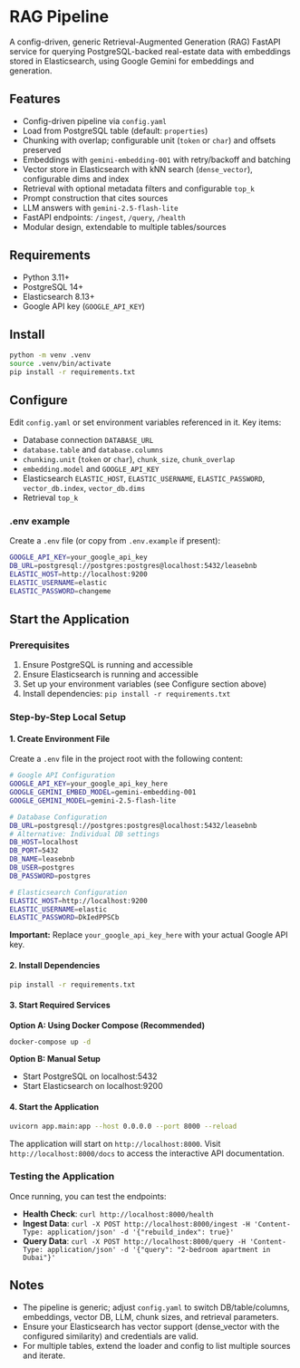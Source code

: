 # RAG Pipeline

A config-driven, generic Retrieval-Augmented Generation (RAG) FastAPI service for querying PostgreSQL-backed real-estate data with embeddings stored in Elasticsearch, using Google Gemini for embeddings and generation.

## Features

- Config-driven pipeline via `config.yaml`
- Load from PostgreSQL table (default: `properties`)
- Chunking with overlap; configurable unit (`token` or `char`) and offsets preserved
- Embeddings with `gemini-embedding-001` with retry/backoff and batching
- Vector store in Elasticsearch with kNN search (`dense_vector`), configurable dims and index
- Retrieval with optional metadata filters and configurable `top_k`
- Prompt construction that cites sources
- LLM answers with `gemini-2.5-flash-lite`
- FastAPI endpoints: `/ingest`, `/query`, `/health`
- Modular design, extendable to multiple tables/sources

## Requirements

- Python 3.11+
- PostgreSQL 14+
- Elasticsearch 8.13+
- Google API key (`GOOGLE_API_KEY`)

## Install

```bash
python -m venv .venv
source .venv/bin/activate
pip install -r requirements.txt
```

## Configure

Edit `config.yaml` or set environment variables referenced in it. Key items:

- Database connection `DATABASE_URL`
- `database.table` and `database.columns`
- `chunking.unit` (`token` or `char`), `chunk_size`, `chunk_overlap`
- `embedding.model` and `GOOGLE_API_KEY`
- Elasticsearch `ELASTIC_HOST`, `ELASTIC_USERNAME`, `ELASTIC_PASSWORD`, `vector_db.index`, `vector_db.dims`
- Retrieval `top_k`

### .env example

Create a `.env` file (or copy from `.env.example` if present):

```bash
GOOGLE_API_KEY=your_google_api_key
DB_URL=postgresql://postgres:postgres@localhost:5432/leasebnb
ELASTIC_HOST=http://localhost:9200
ELASTIC_USERNAME=elastic
ELASTIC_PASSWORD=changeme
```

## Start the Application

### Prerequisites

1. Ensure PostgreSQL is running and accessible
2. Ensure Elasticsearch is running and accessible
3. Set up your environment variables (see Configure section above)
4. Install dependencies: `pip install -r requirements.txt`

### Step-by-Step Local Setup

#### 1. Create Environment File

Create a `.env` file in the project root with the following content:

```bash
# Google API Configuration
GOOGLE_API_KEY=your_google_api_key_here
GOOGLE_GEMINI_EMBED_MODEL=gemini-embedding-001
GOOGLE_GEMINI_MODEL=gemini-2.5-flash-lite

# Database Configuration
DB_URL=postgresql://postgres:postgres@localhost:5432/leasebnb
# Alternative: Individual DB settings
DB_HOST=localhost
DB_PORT=5432
DB_NAME=leasebnb
DB_USER=postgres
DB_PASSWORD=postgres

# Elasticsearch Configuration
ELASTIC_HOST=http://localhost:9200
ELASTIC_USERNAME=elastic
ELASTIC_PASSWORD=DkIedPPSCb
```

**Important:** Replace `your_google_api_key_here` with your actual Google API key.

#### 2. Install Dependencies

```bash
pip install -r requirements.txt
```

#### 3. Start Required Services

**Option A: Using Docker Compose (Recommended)**

```bash
docker-compose up -d
```

**Option B: Manual Setup**

- Start PostgreSQL on localhost:5432
- Start Elasticsearch on localhost:9200

#### 4. Start the Application

```bash
uvicorn app.main:app --host 0.0.0.0 --port 8000 --reload
```

The application will start on `http://localhost:8000`. Visit `http://localhost:8000/docs` to access the interactive API documentation.

### Testing the Application

Once running, you can test the endpoints:

- **Health Check**: `curl http://localhost:8000/health`
- **Ingest Data**: `curl -X POST http://localhost:8000/ingest -H 'Content-Type: application/json' -d '{"rebuild_index": true}'`
- **Query Data**: `curl -X POST http://localhost:8000/query -H 'Content-Type: application/json' -d '{"query": "2-bedroom apartment in Dubai"}'`

## Notes

- The pipeline is generic; adjust `config.yaml` to switch DB/table/columns, embeddings, vector DB, LLM, chunk sizes, and retrieval parameters.
- Ensure your Elasticsearch has vector support (dense_vector with the configured similarity) and credentials are valid.
- For multiple tables, extend the loader and config to list multiple sources and iterate.
